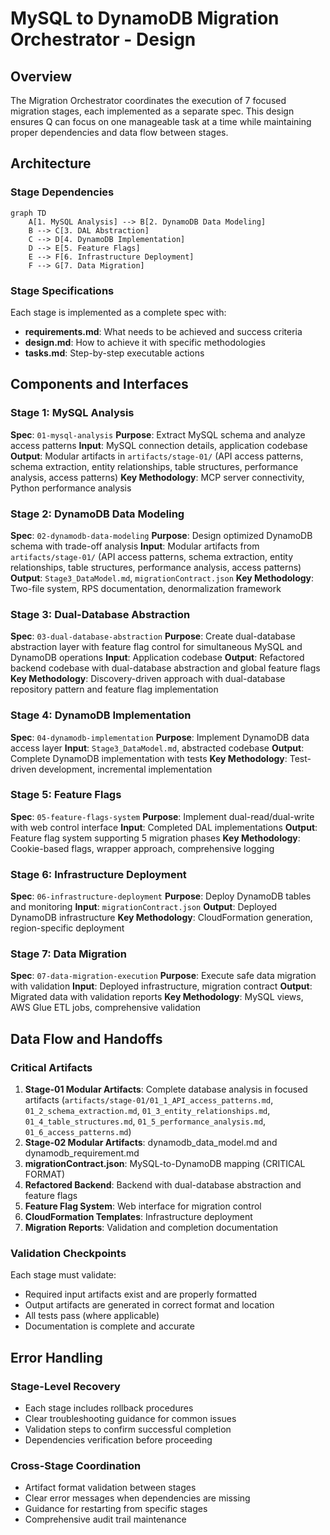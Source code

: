 # MySQL to DynamoDB Migration Orchestrator - Design

## Overview

The Migration Orchestrator coordinates the execution of 7 focused migration stages, each implemented as a separate spec. This design ensures Q can focus on one manageable task at a time while maintaining proper dependencies and data flow between stages.

## Architecture

### Stage Dependencies

```mermaid
graph TD
    A[1. MySQL Analysis] --> B[2. DynamoDB Data Modeling]
    B --> C[3. DAL Abstraction]
    C --> D[4. DynamoDB Implementation]
    D --> E[5. Feature Flags]
    E --> F[6. Infrastructure Deployment]
    F --> G[7. Data Migration]
```

### Stage Specifications

Each stage is implemented as a complete spec with:
- **requirements.md**: What needs to be achieved and success criteria
- **design.md**: How to achieve it with specific methodologies
- **tasks.md**: Step-by-step executable actions

## Components and Interfaces

### Stage 1: MySQL Analysis
**Spec**: `01-mysql-analysis`
**Purpose**: Extract MySQL schema and analyze access patterns
**Input**: MySQL connection details, application codebase
**Output**: Modular artifacts in `artifacts/stage-01/` (API access patterns, schema extraction, entity relationships, table structures, performance analysis, access patterns)
**Key Methodology**: MCP server connectivity, Python performance analysis

### Stage 2: DynamoDB Data Modeling  
**Spec**: `02-dynamodb-data-modeling`
**Purpose**: Design optimized DynamoDB schema with trade-off analysis
**Input**: Modular artifacts from `artifacts/stage-01/` (API access patterns, schema extraction, entity relationships, table structures, performance analysis, access patterns)
**Output**: `Stage3_DataModel.md`, `migrationContract.json`
**Key Methodology**: Two-file system, RPS documentation, denormalization framework

### Stage 3: Dual-Database Abstraction
**Spec**: `03-dual-database-abstraction`
**Purpose**: Create dual-database abstraction layer with feature flag control for simultaneous MySQL and DynamoDB operations
**Input**: Application codebase
**Output**: Refactored backend codebase with dual-database abstraction and global feature flags
**Key Methodology**: Discovery-driven approach with dual-database repository pattern and feature flag implementation

### Stage 4: DynamoDB Implementation
**Spec**: `04-dynamodb-implementation`
**Purpose**: Implement DynamoDB data access layer
**Input**: `Stage3_DataModel.md`, abstracted codebase
**Output**: Complete DynamoDB implementation with tests
**Key Methodology**: Test-driven development, incremental implementation

### Stage 5: Feature Flags
**Spec**: `05-feature-flags-system`
**Purpose**: Implement dual-read/dual-write with web control interface
**Input**: Completed DAL implementations
**Output**: Feature flag system supporting 5 migration phases
**Key Methodology**: Cookie-based flags, wrapper approach, comprehensive logging

### Stage 6: Infrastructure Deployment
**Spec**: `06-infrastructure-deployment`
**Purpose**: Deploy DynamoDB tables and monitoring
**Input**: `migrationContract.json`
**Output**: Deployed DynamoDB infrastructure
**Key Methodology**: CloudFormation generation, region-specific deployment

### Stage 7: Data Migration
**Spec**: `07-data-migration-execution`
**Purpose**: Execute safe data migration with validation
**Input**: Deployed infrastructure, migration contract
**Output**: Migrated data with validation reports
**Key Methodology**: MySQL views, AWS Glue ETL jobs, comprehensive validation

## Data Flow and Handoffs

### Critical Artifacts

1. **Stage-01 Modular Artifacts**: Complete database analysis in focused artifacts (`artifacts/stage-01/01_1_API_access_patterns.md`, `01_2_schema_extraction.md`, `01_3_entity_relationships.md`, `01_4_table_structures.md`, `01_5_performance_analysis.md`, `01_6_access_patterns.md`)
2. **Stage-02 Modular Artifacts**: dynamodb_data_model.md and dynamodb_requirement.md
3. **migrationContract.json**: MySQL-to-DynamoDB mapping (CRITICAL FORMAT)
4. **Refactored Backend**: Backend with dual-database abstraction and feature flags
5. **Feature Flag System**: Web interface for migration control
6. **CloudFormation Templates**: Infrastructure deployment
7. **Migration Reports**: Validation and completion documentation

### Validation Checkpoints

Each stage must validate:
- Required input artifacts exist and are properly formatted
- Output artifacts are generated in correct format and location
- All tests pass (where applicable)
- Documentation is complete and accurate

## Error Handling

### Stage-Level Recovery
- Each stage includes rollback procedures
- Clear troubleshooting guidance for common issues
- Validation steps to confirm successful completion
- Dependencies verification before proceeding

### Cross-Stage Coordination
- Artifact format validation between stages
- Clear error messages when dependencies are missing
- Guidance for restarting from specific stages
- Comprehensive audit trail maintenance